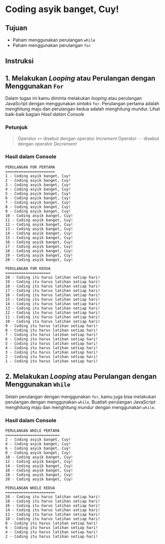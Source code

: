 # Coding asyik banget, Cuy!

## Tujuan

* Paham menggunakan perulangan `while`
* Paham menggunakan perulangan `for`

## Instruksi

## 1. Melakukan *Looping* atau Perulangan dengan Menggunakan `For`

Dalam tugas ini kamu diminta melakukan *looping* atau perulangan JavaScript dengan menggunakan *sintaks* `for`. Perulangan pertama adalah menghitung maju dan perulangan kedua adalah menghitung mundur. Lihat baik-baik bagian *Hasil dalam Console*

### Petunjuk

> Operator `++` disebut dengan operator *Increment*
> Operator `--` disebut dengan operator *Decrement*

### Hasil dalam Console

```
PERULANGAN FOR PERTAMA
======================
1 - Coding asyik banget, Cuy!
2 - Coding asyik banget, Cuy!
3 - Coding asyik banget, Cuy!
4 - Coding asyik banget, Cuy!
5 - Coding asyik banget, Cuy!
6 - Coding asyik banget, Cuy!
7 - Coding asyik banget, Cuy!
8 - Coding asyik banget, Cuy!
9 - Coding asyik banget, Cuy!
10 - Coding asyik banget, Cuy!
11 - Coding asyik banget, Cuy!
12 - Coding asyik banget, Cuy!
13 - Coding asyik banget, Cuy!
14 - Coding asyik banget, Cuy!
15 - Coding asyik banget, Cuy!
16 - Coding asyik banget, Cuy!
17 - Coding asyik banget, Cuy!
18 - Coding asyik banget, Cuy!
19 - Coding asyik banget, Cuy!
20 - Coding asyik banget, Cuy!

PERULANGAN FOR KEDUA
====================
20 - Coding itu harus latihan setiap hari!
19 - Coding itu harus latihan setiap hari!
18 - Coding itu harus latihan setiap hari!
17 - Coding itu harus latihan setiap hari!
16 - Coding itu harus latihan setiap hari!
15 - Coding itu harus latihan setiap hari!
14 - Coding itu harus latihan setiap hari!
13 - Coding itu harus latihan setiap hari!
12 - Coding itu harus latihan setiap hari!
11 - Coding itu harus latihan setiap hari!
10 - Coding itu harus latihan setiap hari!
9 - Coding itu harus latihan setiap hari!
8 - Coding itu harus latihan setiap hari!
7 - Coding itu harus latihan setiap hari!
6 - Coding itu harus latihan setiap hari!
5 - Coding itu harus latihan setiap hari!
4 - Coding itu harus latihan setiap hari!
3 - Coding itu harus latihan setiap hari!
2 - Coding itu harus latihan setiap hari!
1 - Coding itu harus latihan setiap hari!
```


## 2. Melakukan *Looping* atau Perulangan dengan Menggunakan `While`

Selain perulangan dengan menggunakan `for`, kamu juga bisa melakukan perulangan dengan menggunakan `while`. Buatlah perulangan JavaScript menghitung maju dan menghitung mundur dengan menggunakan `while`. 


### Hasil dalam Console

```
PERULANGAN WHILE PERTAMA
========================
2 - Coding asyik banget, Cuy!
4 - Coding asyik banget, Cuy!
6 - Coding asyik banget, Cuy!
8 - Coding asyik banget, Cuy!
10 - Coding asyik banget, Cuy!
12 - Coding asyik banget, Cuy!
14 - Coding asyik banget, Cuy!
16 - Coding asyik banget, Cuy!
18 - Coding asyik banget, Cuy!
20 - Coding asyik banget, Cuy!

PERULANGAN WHILE KEDUA
======================
20 - Coding itu harus latihan setiap hari!
18 - Coding itu harus latihan setiap hari!
16 - Coding itu harus latihan setiap hari!
14 - Coding itu harus latihan setiap hari!
12 - Coding itu harus latihan setiap hari!
10 - Coding itu harus latihan setiap hari!
8 - Coding itu harus latihan setiap hari!
6 - Coding itu harus latihan setiap hari!
4 - Coding itu harus latihan setiap hari!
2 - Coding itu harus latihan setiap hari!
